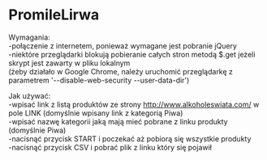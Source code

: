 # PromileLirwa
Wymagania:<br/>
-połączenie z internetem, ponieważ wymagane jest pobranie jQuery <br/>
-niektóre przeglądarki blokują pobieranie całych stron metodą $.get jeżeli skrypt jest zawarty w pliku lokalnym <br/>
(żeby działało w Google Chrome, należy uruchomić przeglądarkę z parametrem '--disable-web-security --user-data-dir') 

Jak używać:<br/>
-wpisać link z listą produktów ze strony http://www.alkoholeswiata.com/ w pole LINK (domyślnie wpisany link z kategorią Piwa) <br/>
-wpisać nazwę kategorii jaką mają mieć pobrane z linku produkty (domyślnie Piwa) <br/>
-nacisnąć przycisk START i poczekać aż pobiorą się wszystkie produkty <br/>
-nacisnąć przycisk CSV i pobrać plik z linku który się pojawił
